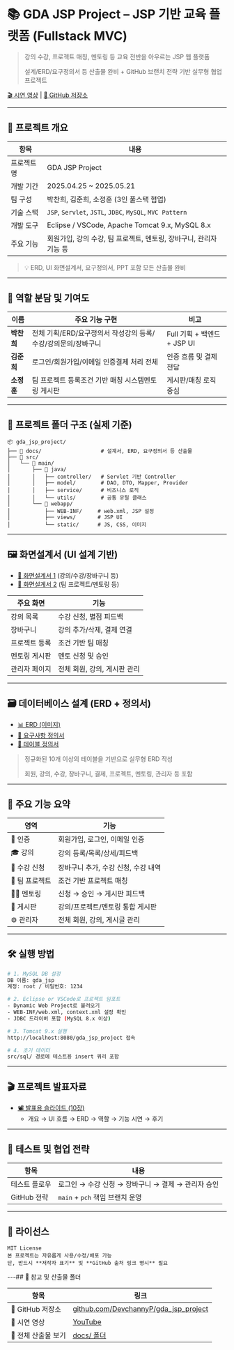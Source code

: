 # 📚 GDA JSP Project – JSP 기반 교육 플랫폼 (Fullstack MVC)

> 강의 수강, 프로젝트 매칭, 멘토링 등 교육 전반을 아우르는 JSP 웹 플랫폼
> 
> 
> 설계/ERD/요구정의서 등 산출물 완비 + GitHub 브랜치 전략 기반 실무형 협업 프로젝트
> 

[🎬 시연 영상](https://www.youtube.com/watch?v=dD76U35wdmM) | [📁 GitHub 저장소](https://github.com/DevchannyP/gda_jsp_project)

---

## 🧩 프로젝트 개요

| 항목 | 내용 |
| --- | --- |
| 프로젝트명 | GDA JSP Project |
| 개발 기간 | 2025.04.25 ~ 2025.05.21 |
| 팀 구성 | 박찬희, 김준희, 소정훈 (3인 풀스택 협업) |
| 기술 스택 | `JSP`, `Servlet`, `JSTL`, `JDBC`, `MySQL`, `MVC Pattern` |
| 개발 도구 | Eclipse / VSCode, Apache Tomcat 9.x, MySQL 8.x |
| 주요 기능 | 회원가입, 강의 수강, 팀 프로젝트, 멘토링, 장바구니, 관리자 기능 등 |

> 💡 ERD, UI 화면설계서, 요구정의서, PPT 포함 모든 산출물 완비
> 

---

## 🧠 역할 분담 및 기여도

| 이름 | 주요 기능 구현 | 비고 |
| --- | --- | --- |
| **박찬희** | 전체 기획/ERD/요구정의서 작성강의 등록/수강/강의문의/장바구니 | Full 기획 + 백엔드 + JSP UI |
| **김준희** | 로그인/회원가입/이메일 인증결제 처리 전체 | 인증 흐름 및 결제 전담 |
| **소정훈** | 팀 프로젝트 등록조건 기반 매칭 시스템멘토링 게시판 | 게시판/매칭 로직 중심 |

---

## 🧰 프로젝트 폴더 구조 (실제 기준)

```
📦 gda_jsp_project/
├── 📁 docs/                   # 설계서, ERD, 요구정의서 등 산출물
├── 📁 src/
│   └── 📁 main/
│       ├── 📁 java/
│       │   ├── controller/   # Servlet 기반 Controller
│       │   ├── model/        # DAO, DTO, Mapper, Provider
│       │   ├── service/      # 비즈니스 로직
│       │   └── utils/        # 공통 유틸 클래스
│       └── 📁 webapp/
│           ├── WEB-INF/     # web.xml, JSP 설정
│           ├── views/       # JSP UI
│           └── static/      # JS, CSS, 이미지
```

---

## 🖼️ 화면설계서 (UI 설계 기반)

- [📄 화면설계서 1](https://github.com/DevchannyP/gda_jsp_project/blob/main/docs/%ED%99%94%EB%A9%B4%EC%84%A4%EA%B3%84%EC%84%9C-1.pdf) (강의/수강/장바구니 등)
- [📄 화면설계서 2](https://github.com/DevchannyP/gda_jsp_project/blob/main/docs/%ED%99%94%EB%A9%B4%EC%84%A4%EA%B3%84%EC%84%9C-2.pdf) (팀 프로젝트/멘토링 등)

| 주요 화면 | 기능 |
| --- | --- |
| 강의 목록 | 수강 신청, 별점 피드백 |
| 장바구니 | 강의 추가/삭제, 결제 연결 |
| 프로젝트 등록 | 조건 기반 팀 매칭 |
| 멘토링 게시판 | 멘토 신청 및 승인 |
| 관리자 페이지 | 전체 회원, 강의, 게시판 관리 |

---

## 🗃️ 데이터베이스 설계 (ERD + 정의서)

- [📊 ERD (이미지)](https://github.com/DevchannyP/gda_jsp_project/blob/main/docs/ERD.png)
- [📑 요구사항 정의서](https://github.com/DevchannyP/gda_jsp_project/blob/main/docs/%EC%9A%94%EA%B5%AC%EC%82%AC%ED%95%AD%EC%A0%95%EC%9D%98%EC%84%9C.xlsx)
- [📑 테이블 정의서](https://github.com/DevchannyP/gda_jsp_project/blob/main/docs/%ED%85%8C%EC%9D%B4%EB%B8%94%EC%A0%95%EC%9D%98%EC%84%9C.xlsx)

> 정규화된 10개 이상의 테이블을 기반으로 실무형 ERD 작성
> 
> 
> 회원, 강의, 수강, 장바구니, 결제, 프로젝트, 멘토링, 관리자 등 포함
> 

---

## 🚀 주요 기능 요약

| 영역 | 기능 |
| --- | --- |
| 🔐 인증 | 회원가입, 로그인, 이메일 인증 |
| 🎓 강의 | 강의 등록/목록/상세/피드백 |
| 🛒 수강 신청 | 장바구니 추가, 수강 신청, 수강 내역 |
| 👥 팀 프로젝트 | 조건 기반 프로젝트 매칭 |
| 🧑‍🏫 멘토링 | 신청 → 승인 → 게시판 피드백 |
| 🧾 게시판 | 강의/프로젝트/멘토링 통합 게시판 |
| ⚙️ 관리자 | 전체 회원, 강의, 게시글 관리 |

---

## 🛠 실행 방법

```bash
# 1. MySQL DB 설정
DB 이름: gda_jsp
계정: root / 비밀번호: 1234

# 2. Eclipse or VSCode로 프로젝트 임포트
- Dynamic Web Project로 불러오기
- WEB-INF/web.xml, context.xml 설정 확인
- JDBC 드라이버 포함 (MySQL 8.x 이상)

# 3. Tomcat 9.x 실행
http://localhost:8080/gda_jsp_project 접속

# 4. 초기 데이터
src/sql/ 경로에 테스트용 insert 쿼리 포함
```

---

## 🎬 프로젝트 발표자료

- [📽️ 발표용 슬라이드 (10장)](https://github.com/DevchannyP/gda_jsp_project/blob/main/docs/%ED%94%84%EB%A1%9C%EC%A0%9D%ED%8A%B8ppt.pdf)
    - 개요 → UI 흐름 → ERD → 역할 → 기능 시연 → 후기

---

## 🧪 테스트 및 협업 전략

| 항목 | 내용 |
| --- | --- |
| 테스트 플로우 | 로그인 → 수강 신청 → 장바구니 → 결제 → 관리자 승인 |
| GitHub 전략 | `main` + `pch` 책임 브랜치 운영 |

---

## 📄 라이선스

```
MIT License
본 프로젝트는 자유롭게 사용/수정/배포 가능
단, 반드시 **저작자 표기** 및 **GitHub 출처 링크 명시** 필요
```

---## 🔗 참고 및 산출물 폴더

| 항목 | 링크 |
| --- | --- |
| 📁 GitHub 저장소 | [github.com/DevchannyP/gda_jsp_project](https://github.com/DevchannyP/gda_jsp_project) |
| 🎥 시연 영상 | [YouTube](https://www.youtube.com/watch?v=dD76U35wdmM) |
| 📂 전체 산출물 보기 | [docs/ 폴더](https://github.com/DevchannyP/gda_jsp_project/tree/main/docs) |
